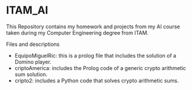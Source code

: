 # ITAM_AI
This Repository contains my homework and projects from my AI course taken during my Computer Engineering degree from ITAM.

Files and descriptions
- EquipoMiguelRic: this is a prolog file that includes the solution of a Domino player.
- criptoAmerica: includes the Prolog code of a generic crypto arithmetic sum solution.
- cripto2: includes a Python code that solves crypto arithmetic sums.
